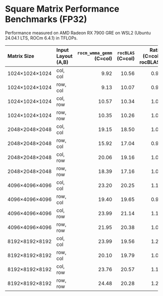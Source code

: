 # Square Matrix Performance Benchmarks (FP32)

Performance measured on AMD Radeon RX 7900 GRE on WSL2 (Ubuntu 24.04.1 LTS, ROCm 6.4.1) in TFLOPs.

| Matrix Size    | Input Layout (A,B) | `rocm_wmma_gemm`<br>(C=col) | `rocBLAS`<br>(C=col) | Ratio<br>(C=col / rocBLAS) | `rocm_wmma_gemm`<br>(C=row) | Ratio<br>(C=row / rocBLAS) |
|:---------------|:-------------------|---------------------------:|--------------------:|--------------------------:|---------------------------:|--------------------------:|
| 1024×1024×1024 | col, col           |                       9.92 |               10.56 |                      0.94 |                       9.90 |                      0.94 |
| 1024×1024×1024 | row, col           |                       9.13 |               10.07 |                      0.91 |                       8.82 |                      0.88 |
| 1024×1024×1024 | col, row           |                      10.57 |               10.34 |                      1.02 |                      10.86 |                      1.05 |
| 1024×1024×1024 | row, row           |                      10.35 |               10.26 |                      1.01 |                      10.34 |                      1.01 |
| 2048×2048×2048 | col, col           |                      19.15 |               18.50 |                      1.04 |                      19.54 |                      1.06 |
| 2048×2048×2048 | row, col           |                      15.92 |               17.04 |                      0.93 |                      16.43 |                      0.96 |
| 2048×2048×2048 | col, row           |                      20.06 |               19.16 |                      1.05 |                      21.23 |                      1.11 |
| 2048×2048×2048 | row, row           |                      18.39 |               17.16 |                      1.07 |                      20.98 |                      1.22 |
| 4096×4096×4096 | col, col           |                      23.20 |               20.25 |                      1.15 |                      23.59 |                      1.17 |
| 4096×4096×4096 | row, col           |                      19.40 |               19.65 |                      0.99 |                      20.94 |                      1.07 |
| 4096×4096×4096 | col, row           |                      23.99 |               21.14 |                      1.13 |                      26.92 |                      1.27 |
| 4096×4096×4096 | row, row           |                      21.95 |               20.38 |                      1.08 |                      24.30 |                      1.19 |
| 8192×8192×8192 | col, col           |                      23.99 |               19.56 |                      1.23 |                      24.04 |                      1.23 |
| 8192×8192×8192 | row, col           |                      20.10 |               19.79 |                      1.02 |                      20.85 |                      1.05 |
| 8192×8192×8192 | col, row           |                      23.76 |               20.57 |                      1.16 |                      26.01 |                      1.26 |
| 8192×8192×8192 | row, row           |                      24.48 |               20.28 |                      1.21 |                      25.06 |                      1.24 |
